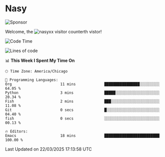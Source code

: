 # Nasy

<!--
<p align="center">
<img height="200" src="https://github-readme-stats.vercel.app/api?username=nasyxx&count_private=true&show_icons=true&theme=dracula&include_all_commits=true"/>
<img height="200" src="https://github-readme-stats.vercel.app/api/top-langs/?username=nasyxx&theme=dracula&hide=html,jupyter+notebook&count_private=true&show_icons=true"/>
</p>

  
----------------
-->

![Sponsor](https://img.shields.io/static/v1.svg?label=Sponsor&message=%E2%9D%A4&logo=GitHub&style=flat&color=pink)
 
Welcome, the ![nasyxx visitor counter](https://count.getloli.com/get/@nasyxx?theme=rule34)th vistor!
 
<!--START_SECTION:waka-->
![Code Time](http://img.shields.io/badge/Code%20Time-4%2C739%20hrs%2057%20mins-blue)

![Lines of code](https://img.shields.io/badge/From%20Hello%20World%20I%27ve%20Written-6.3%20million%20lines%20of%20code-blue)

📊 **This Week I Spent My Time On** 

```text
🕑︎ Time Zone: America/Chicago

💬 Programming Languages: 
Org                      11 mins             ████████████████░░░░░░░░░   64.05 % 
Python                   3 mins              █████░░░░░░░░░░░░░░░░░░░░   20.34 % 
Fish                     2 mins              ███░░░░░░░░░░░░░░░░░░░░░░   11.08 % 
Git                      0 secs              █░░░░░░░░░░░░░░░░░░░░░░░░   04.40 % 
fish                     0 secs              ░░░░░░░░░░░░░░░░░░░░░░░░░   00.13 % 

🔥 Editors: 
Emacs                    18 mins             █████████████████████████   100.00 % 
```


 Last Updated on 22/03/2025 17:13:58 UTC
<!--END_SECTION:waka-->

<!-- ![visitors](https://visitor-badge.laobi.icu/badge?page_id=nasyxx.nasyxx) -->
